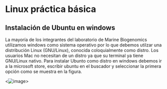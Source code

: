 
# Linux práctica básica
## Instalación de Ubuntu en windows
La mayoría de los integrantes del laboratorio de Marine Biogenomics utilizamos windows como sistema operativo por lo que debemos utilzar una distribución Linux (GNU/Linux), conocida coloquialmente como distro. Los usuarios Mac no necesitan de un distro ya que su terminal ya tiene GNU/Linux nativo. Para instalar Ubunto como distro en windows debemos ir a la microsoft store, escribir ubuntu en el buscador y seleccionar la primera opción como se muestra en la figura.

<p aling ="center">
  
<![image](https://github.com/user-attachments/assets/e0e4ef88-96b5-4fbd-a80f-a7a442128c42)>

</p>



